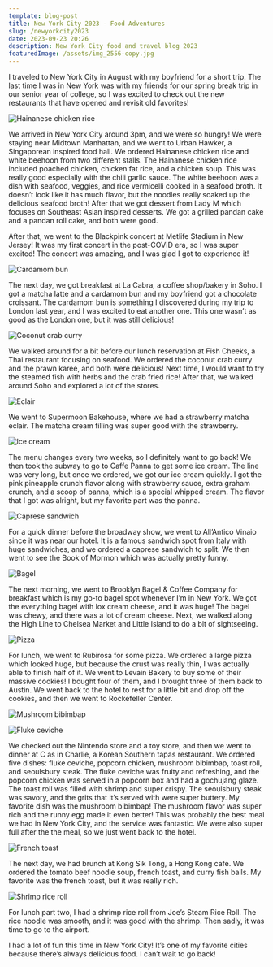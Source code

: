 ```yaml
---
template: blog-post
title: New York City 2023 - Food Adventures
slug: /newyorkcity2023
date: 2023-09-23 20:26
description: New York City food and travel blog 2023
featuredImage: /assets/img_2556-copy.jpg
---
```

I traveled to New York City in August with my boyfriend for a short trip. The last time I was in New York was with my friends for our spring break trip in our senior year of college, so I was excited to check out the new restaurants that have opened and revisit old favorites!

![Hainanese chicken rice](/assets/img_2409.jpg "Hainanese Chicken Rice")

We arrived in New York City around 3pm, and we were so hungry! We were staying near Midtown Manhattan, and we went to Urban Hawker, a Singaporean inspired food hall. We ordered Hainanese chicken rice and white beehoon from two different stalls. The Hainanese chicken rice included poached chicken, chicken fat rice, and a chicken soup. This was really good especially with the chili garlic sauce. The white beehoon was a dish with seafood, veggies, and rice vermicelli cooked in a seafood broth. It doesn’t look like it has much flavor, but the noodles really soaked up the delicious seafood broth! After that we got dessert from Lady M which focuses on Southeast Asian inspired desserts. We got a grilled pandan cake and a pandan roll cake, and both were good.

After that, we went to the Blackpink concert at Metlife Stadium in New Jersey! It was my first concert in the post-COVID era, so I was super excited! The concert was amazing, and I was glad I got to experience it!

![Cardamom bun](/assets/img_2480.jpg "Cardamom Bun")

The next day, we got breakfast at La Cabra, a coffee shop/bakery in Soho. I got a matcha latte and a cardamom bun and my boyfriend got a chocolate croissant. The cardamom bun is something I discovered during my trip to London last year, and I was excited to eat another one. This one wasn’t as good as the London one, but it was still delicious! 

![Coconut crab curry](/assets/img_2488.jpg "Coconut Crab Curry")

We walked around for a bit before our lunch reservation at Fish Cheeks, a Thai restaurant focusing on seafood. We ordered the coconut crab curry and the prawn karee, and both were delicious! Next time, I would want to try the steamed fish with herbs and the crab fried rice! After that, we walked around Soho and explored a lot of the stores. 

![Eclair](/assets/img_2493.jpg "Strawberry Matcha Eclair")

We went to Supermoon Bakehouse, where we had a strawberry matcha eclair. The matcha cream filling was super good with the strawberry. 

![Ice cream](/assets/img_2494.jpg "Ice cream with panna")

The menu changes every two weeks, so I definitely want to go back! We then took the subway to go to Caffe Panna to get some ice cream. The line was very long, but once we ordered, we got our ice cream quickly. I got the pink pineapple crunch flavor along with strawberry sauce, extra graham crunch, and a scoop of panna, which is a special whipped cream. The flavor that I got was alright, but my favorite part was the panna.

![Caprese sandwich](/assets/img_2497.jpg "Caprese Sandwich")

For a quick dinner before the broadway show, we went to All’Antico Vinaio since it was near our hotel. It is a famous sandwich spot from Italy with huge sandwiches, and we ordered a caprese sandwich to split. We then went to see the Book of Mormon which was actually pretty funny.

![Bagel](/assets/img_2500.jpg "Everything Bagel with Lox Cream Cheese")

The next morning, we went to Brooklyn Bagel & Coffee Company for breakfast which is my go-to bagel spot whenever I’m in New York. We got the everything bagel with lox cream cheese, and it was huge! The bagel was chewy, and there was a lot of cream cheese. Next, we walked along the High Line to Chelsea Market and Little Island to do a bit of sightseeing. 

![Pizza](/assets/img_2556.jpg "Pizza")

For lunch, we went to Rubirosa for some pizza. We ordered a large pizza which looked huge, but because the crust was really thin, I was actually able to finish half of it. We went to Levain Bakery to buy some of their massive cookies! I bought four of them, and I brought three of them back to Austin. We went back to the hotel to rest for a little bit and drop off the cookies, and then we went to Rockefeller Center. 

![Mushroom bibimbap](/assets/img_2572.jpg "Mushroom Bibimbap")

![Fluke ceviche](/assets/img_2565.jpg "Fluke ceviche")

We checked out the Nintendo store and a toy store, and then we went to dinner at C as in Charlie, a Korean Southern tapas restaurant. We ordered five dishes: fluke ceviche, popcorn chicken, mushroom bibimbap, toast roll, and seoulsbury steak. The fluke ceviche was fruity and refreshing, and the popcorn chicken was served in a popcorn box and had a gochujang glaze. The toast roll was filled with shrimp and super crispy. The seoulsbury steak was savory, and the grits that it’s served with were super buttery. My favorite dish was the mushroom bibimbap! The mushroom flavor was super rich and the runny egg made it even better! This was probably the best meal we had in New York City, and the service was fantastic. We were also super full after the the meal, so we just went back to the hotel.

![French toast](/assets/img_2579.jpg "Hong Kong French Toast")

The next day, we had brunch at Kong Sik Tong, a Hong Kong cafe. We ordered the tomato beef noodle soup, french toast, and curry fish balls. My favorite was the french toast, but it was really rich. 

![Shrimp rice roll](/assets/img_2581.jpg "Shrimp Rice Roll")

For lunch part two, I had a shrimp rice roll from Joe’s Steam Rice Roll. The rice noodle was smooth, and it was good with the shrimp. Then sadly, it was time to go to the airport.

I had a lot of fun this time in New York City! It’s one of my favorite cities because there’s always delicious food. I can’t wait to go back!